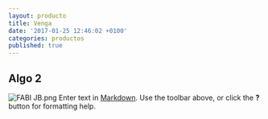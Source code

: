 ```yaml
---
layout: producto
title: Venga
date: '2017-01-25 12:46:02 +0100'
categories: productos
published: true
---
```




## Algo 2
![FABI JB.png]({{site.baseurl}}/media/FABI%20JB.png)
Enter text in [Markdown](http://daringfireball.net/projects/markdown/). Use the toolbar above, or click the **?** button for formatting help.
